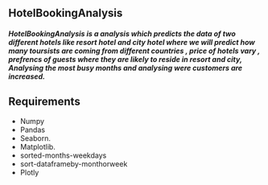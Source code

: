## HotelBookingAnalysis

##### HotelBookingAnalysis is a analysis which predicts the data of two different hotels like resort hotel and city hotel where we will predict how many toursists are coming from different countries , price of hotels vary , prefrencs of guests where they are likely to reside in resort and city, Analysing the most busy months and analysing were customers are increased.


## Requirements
- Numpy
- Pandas
- Seaborn.
- Matplotlib.
- sorted-months-weekdays
- sort-dataframeby-monthorweek
- Plotly

